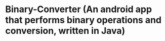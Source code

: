 # Binary-Converter (An android app that performs binary operations and conversion, written in Java)
